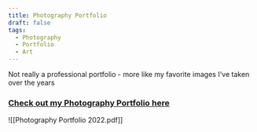 ```yaml
---
title: Photography Portfolio
draft: false
tags:
  - Photography
  - Portfolio
  - Art
---
```


Not really a professional portfolio - more like my favorite images I've taken over the years

### [Check out my Photography Portfolio here](https://arielycliu.github.io/files/Photography%20Portfolio%202022.pdf)



![[Photography Portfolio 2022.pdf]]